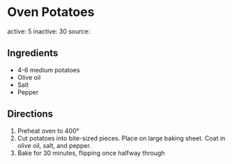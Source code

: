 # Oven Potatoes
active: 5
inactive: 30
source: 
## Ingredients
* 4-6 medium potatoes
* Olive oil
* Salt
* Pepper
## Directions
1. Preheat oven to 400°
2. Cut potatoes into bite-sized pieces. Place on large baking sheet. Coat in olive oil, salt, and pepper.
3. Bake for 30 minutes, flipping once halfway through
